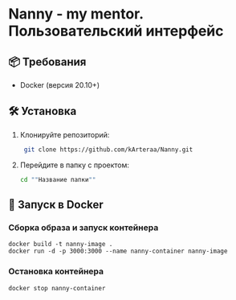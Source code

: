 # Nanny - my mentor. Пользовательский интерфейс

## 📦 Требования
- Docker (версия 20.10+)

## 🛠 Установка
1. Клонируйте репозиторий:
   ```bash
    git clone https://github.com/kArteraa/Nanny.git
2. Перейдите в папку с проектом:
   ```bash
   cd ""Название папки""

## 🐳 Запуск в Docker
### Сборка образа и запуск контейнера
    docker build -t nanny-image .
    docker run -d -p 3000:3000 --name nanny-container nanny-image

### Остановка контейнера
    docker stop nanny-container